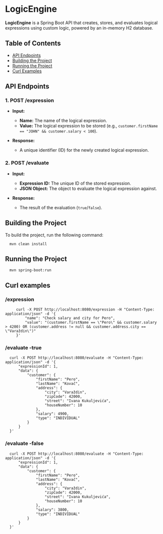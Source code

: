 # LogicEngine

**LogicEngine** is a Spring Boot API that creates, stores, and evaluates logical expressions using custom logic, powered by an in-memory H2 database.

## Table of Contents
- [API Endpoints](#api-endpoints)
- [Building the Project](#building-the-project)
- [Running the Project](#running-the-project)
- [Curl Examples](#curl-examples)

## API Endpoints

### 1. **POST /expression**

- **Input:**
  - **Name:** The name of the logical expression.
  - **Value:** The logical expression to be stored (e.g., `customer.firstName == "JOHN" && customer.salary < 100`).

- **Response:**
  - A unique identifier (ID) for the newly created logical expression.

### 2. **POST /evaluate**

- **Input:**
  - **Expression ID:** The unique ID of the stored expression.
  - **JSON Object:** The object to evaluate the logical expression against.

- **Response:**
  - The result of the evaluation (`true`/`false`).

## Building the Project

To build the project, run the following command:

      mvn clean install

## Running the Project

      mvn spring-boot:run

## Curl examples
  ### /expression
         curl -X POST http://localhost:8080/expression -H "Content-Type: application/json" -d '{
             "name": "Check salary and city for Pero",
             "value": "(customer.firstName == \"Pero\" && customer.salary > 4200) OR (customer.address != null && customer.address.city == \"Varaždin\")"
         }'

   ### /evaluate -true
      curl -X POST http://localhost:8080/evaluate -H "Content-Type: application/json" -d '{
          "expressionId": 1,
          "data": {
              "customer": {
                  "firstName": "Pero",
                  "lastName": "Kovač",
                  "address": {
                      "city": "Varaždin",
                      "zipCode": 42000,
                      "street": "Ivana Kukuljevića",
                      "houseNumber": 10
                  },
                  "salary": 4900,
                  "type": "INDIVIDUAL"
              }
          }
      }'


### /evaluate -false
      curl -X POST http://localhost:8080/evaluate -H "Content-Type: application/json" -d '{
          "expressionId": 1,
          "data": {
              "customer": {
                  "firstName": "Pero",
                  "lastName": "Kovač",
                  "address": {
                      "city": "Varaždin",
                      "zipCode": 42000,
                      "street": "Ivana Kukuljevića",
                      "houseNumber": 10
                  },
                  "salary": 3800,
                  "type": "INDIVIDUAL"
              }
          }
      }'